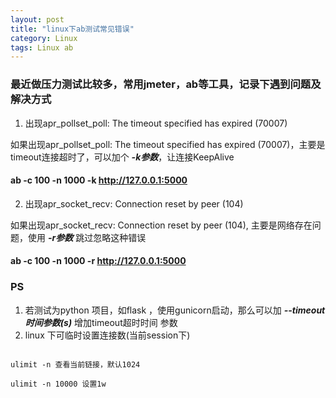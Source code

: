 ```yaml
---
layout: post
title: "linux下ab测试常见错误"
category: Linux
tags: Linux ab
---
```


### 最近做压力测试比较多，常用jmeter，ab等工具，记录下遇到问题及解决方式

1. 出现apr_pollset_poll: The timeout specified has expired (70007)

如果出现apr_pollset_poll: The timeout specified has expired (70007)，主要是timeout连接超时了，可以加个 ***-k参数***，让连接KeepAlive

#### ab -c 100 -n 1000 -k http://127.0.0.1:5000

2. 出现apr_socket_recv: Connection reset by peer (104)

如果出现apr_socket_recv: Connection reset by peer (104), 主要是网络存在问题，使用 ***-r参数*** 跳过忽略这种错误

#### ab -c 100 -n 1000 -r http://127.0.0.1:5000


### PS
1. 若测试为python 项目，如flask ，使用gunicorn启动，那么可以加 ***--timeout 时间参数(s)*** 增加timeout超时时间 参数
2. linux 下可临时设置连接数(当前session下)

```

ulimit -n 查看当前链接，默认1024

ulimit -n 10000 设置1w

```